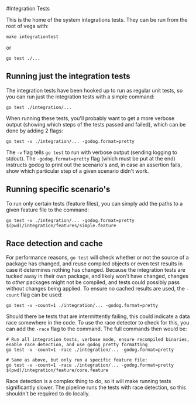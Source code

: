 #Integration Tests

This is the home of the system integrations tests. They can be run from the root of vega with:

```shell
make integrationtest
```

or  

```shell
go test ./...
``` 

## Running just the integration tests

The integration tests have been hooked up to run as regular unit tests, so you can run just the integration tests with a simple command:

```shell
go test ./integration/...
```

When running these tests, you'll probably want to get a more verbose output (showing which steps of the tests passed and failed), which can be done by adding 2 flags:

```
go test -v ./integration/... -godog.format=pretty
```

The `-v` flag tells `go test` to run with verbose output (sending logging to stdout). The `-godog.format=pretty` flag (which must be put at the end) instructs godog to print out the scenario's and, in case an assertion fails, show which particular step of a given scenario didn't work.

## Running specific scenario's

To run only certain tests (feature files), you can simply add the paths to a given feature file to the command:

```shell
go test -v ./integration/... -godog.format=pretty $(pwd)/integration/features/simple.feature
```

## Race detection and cache

For performance reasons, `go test` will check whether or not the source of a package has changed, and reuse compiled objects or even test results in case it determines nothing has changed. Because the integration tests are tucked away in their own package, and likely won't have changed, changes to _other_ packages might not be compiled, and tests could possibly pass without changes being applied. To ensure no cached results are used, the `-count` flag can be used:

```shell
go test -v -count=1 ./integration/... -godog.format=pretty
```

Should there be tests that are intermittently failing, this could indicate a data race somewhere in the code. To use the race detector to check for this, you can add the `-race` flag to the command. The full commands then would be:

```shell
# Run all integration tests, verbose mode, ensure recompiled binaries, enable race detection, and use godog pretty formatting
go test -v -count=1 -race ./integration/... -godog.format=pretty

# Same as above, but only run a specific feature file:
go test -v -count=1 -race ./integration/... -godog.format=pretty $(pwd)/integration/feature/core.feature
```

Race detection is a complex thing to do, so it will make running tests significantly slower. The pipeline runs the tests with race detection, so this shouldn't be required to do locally.
